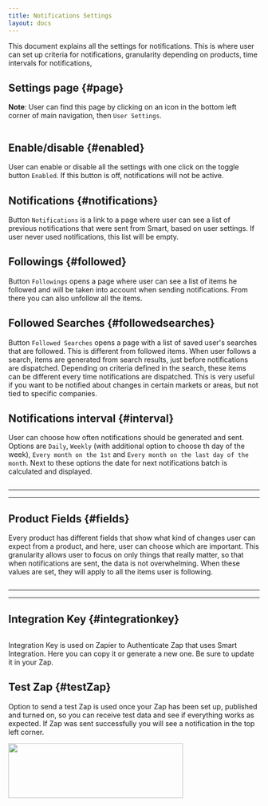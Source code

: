 ```yaml
---
title: Notifications Settings
layout: docs
---
```


This document explains all the settings for notifications. 
This is where user can set up criteria for notifications, granularity depending on products, time intervals for notifications, 


Settings page {#page}
--------------------------------------------------

**Note**: User can find this page by clicking on an icon in the bottom left corner of main navigation, then `User Settings`.

<img class="img-responsive docs-img" src="{{ site.baseurl }}/assets/settings.jpg" alt="">

Enable/disable {#enabled}
--------------------------------------------------
User can enable or disable all the settings with one click on the toggle button `Enabled`. If this button is off, notifications will not be active.


Notifications {#notifications}
-------------------------
Button `Notifications` is a link to a page where user can see a list of previous notifications that were sent from Smart, based on user settings. If user never used notifications, this list will be empty.

Followings {#followed}
--------------------------------------------------------------
Button `Followings` opens a page where user can see a list of items he followed and will be taken into account when sending notifications.
From there you can also unfollow all the items.

Followed Searches {#followedsearches}
------------------------
Button `Followed Searches` opens a page with a list of saved user's searches that are followed. This is different from followed items. When user follows a search, items are generated from search results, just before notifications are dispatched. Depending on criteria defined in the search, these items can be different every time notifications are dispatched. This is very useful if you want to be notified about changes in certain markets or areas, but not tied to specific companies.

Notifications interval {#interval}
-------------------------------------
User can choose how often notifications should be generated and sent. Options are `Daily`, `Weekly` (with additional option to choose th day of the week), `Every month on the 1st` and `Every month on the last day of the month`. Next to these options the date for next notifications batch is calculated and displayed. 

<img class="img-responsive docs-img" src="{{ site.baseurl }}/assets/notifications3.png" alt="">

---
---

Product Fields {#fields}
----------------------------------


Every product has different fields that show what kind of changes user can expect from a product, and here, user can choose which are important. This granularity allows user to focus on only things that really matter, so that when notifications are sent, the data is not overwhelming. When these values are set, they will apply to all the items user is following.

<img class="img-responsive docs-img" src="{{ site.baseurl }}/assets/notifications4.png" alt="">

---
---

Integration Key {#integrationkey}
------

<img class="img-responsive docs-img" src="{{ site.baseurl }}/assets/notifications5.png" alt="">

Integration Key is used on Zapier to Authenticate Zap that uses Smart Integration. Here you can copy it or generate a new one. Be sure to update it in your Zap.

Test Zap {#testZap}
-----

Option to send a test Zap is used once your Zap has been set up, published and turned on, so you can receive test data and see if everything works as expected. If Zap was sent successfully you will see a notification in the top left corner.


<img class="img-responsive docs-img" src="{{ site.baseurl }}/assets/notifications1.png" width="350px" height="110px" alt="">